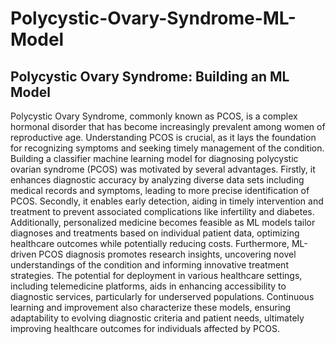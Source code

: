 # Polycystic-Ovary-Syndrome-ML-Model
## Polycystic Ovary Syndrome: Building an ML Model
Polycystic Ovary Syndrome, commonly known as PCOS, is a complex hormonal disorder that has become increasingly prevalent among women of reproductive age. Understanding PCOS is crucial, as it lays the foundation for recognizing symptoms and seeking timely management of the condition. Building a classifier machine learning model for diagnosing polycystic ovarian syndrome (PCOS) was motivated by several advantages. Firstly, it enhances diagnostic accuracy by analyzing diverse data sets including medical records and symptoms, leading to more precise identification of PCOS. Secondly, it enables early detection, aiding in timely intervention and treatment to prevent associated complications like infertility and diabetes. Additionally, personalized medicine becomes feasible as ML models tailor diagnoses and treatments based on individual patient data, optimizing healthcare outcomes while potentially reducing costs.
Furthermore, ML-driven PCOS diagnosis promotes research insights, uncovering novel understandings of the condition and informing innovative treatment strategies. The potential for deployment in various healthcare settings, including telemedicine platforms, aids in enhancing accessibility to diagnostic services, particularly for underserved populations. Continuous learning and improvement also characterize these models, ensuring adaptability to evolving diagnostic criteria and patient needs, ultimately improving healthcare outcomes for individuals affected by PCOS.
